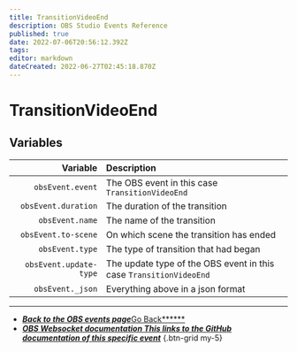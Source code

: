 ```yaml
---
title: TransitionVideoEnd
description: OBS Studio Events Reference
published: true
date: 2022-07-06T20:56:12.392Z
tags:
editor: markdown
dateCreated: 2022-06-27T02:45:18.870Z
---
```


# TransitionVideoEnd

## Variables

|               Variable | Description                                                        |
| ----------------------:|:------------------------------------------------------------------ |
|       `obsEvent.event` | The OBS event in this case `TransitionVideoEnd`                    |
|    `obsEvent.duration` | The duration of the transition                                     |
|        `obsEvent.name` | The name of the transition                                         |
|    `obsEvent.to-scene` | On which scene the transition has ended                            |
|        `obsEvent.type` | The type of transition that had began                              |
| `obsEvent.update-type` | The update type of the OBS event in this case `TransitionVideoEnd` |
|       `obsEvent._json` | Everything above in a json format                                  |
---

- [<i class="mdi mdi-chevron-left"></i>***Back to the OBS events page***Go Back******](/en/Broadcasters/OBS/Events)
- [<i class="mdi mdi-github"></i> ***OBS Websocket documentation ***This links to the GitHub documentation of this specific event******](https://github.com/obsproject/obs-websocket/blob/4.x-current/docs/generated/protocol.md#transitionvideoend)
{.btn-grid my-5}
